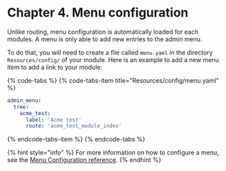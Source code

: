 # Chapter 4. Menu configuration

Unlike routing, menu configuration is automatically loaded for each modules. A menu is only able to add new entries to the admin menu.

To do that, you will need to create a file called `menu.yaml` in the directory `Resources/config/` of your module. Here is an example to add a new menu item to add a link to your module:

{% code-tabs %}
{% code-tabs-item title="Resources/config/menu.yaml" %}
```yaml
admin_menu:
  tree:
    acme_test:
      label: 'Acme test'
      route: 'acme_test_module_index'
```
{% endcode-tabs-item %}
{% endcode-tabs %}

{% hint style="info" %}
For more information on how to configure a menu, see the [Menu Configuration reference](../../../menu/create-your-first-menu.md#configuration-reference).
{% endhint %}


